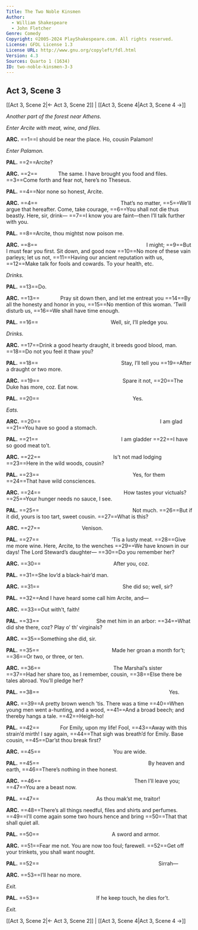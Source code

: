 ```yaml
---
Title: The Two Noble Kinsmen
Author: 
  - William Shakespeare
  - John Fletcher
Genre: Comedy
Copyright: ©2005-2024 PlayShakespeare.com. All rights reserved.
License: GFDL License 1.3
License URL: http://www.gnu.org/copyleft/fdl.html
Version: 4.3
Sources: Quarto 1 (1634)
ID: two-noble-kinsmen-3-3
---
```


## Act 3, Scene 3
[[Act 3, Scene 2|← Act 3, Scene 2]] | [[Act 3, Scene 4|Act 3, Scene 4 →]]

*Another part of the forest near Athens.*

*Enter Arcite with meat, wine, and files.*

**ARC.**
==1==I should be near the place. Ho, cousin Palamon!

*Enter Palamon.*

**PAL.**
==2==Arcite?

**ARC.**
==2==    The same. I have brought you food and files.
==3==Come forth and fear not, here’s no Theseus.

**PAL.**
==4==Nor none so honest, Arcite.

**ARC.**
==4==                That’s no matter,
==5==We’ll argue that hereafter. Come, take courage,
==6==You shall not die thus beastly. Here, sir, drink⁠—
==7==I know you are faint—then I’ll talk further with you.

**PAL.**
==8==Arcite, thou mightst now poison me.

**ARC.**
==8==                     I might;
==9==But I must fear you first. Sit down, and good now
==10==No more of these vain parleys; let us not,
==11==Having our ancient reputation with us,
==12==Make talk for fools and cowards. To your health, etc.

*Drinks.*

**PAL.**
==13==Do.

**ARC.**
==13==    Pray sit down then, and let me entreat you
==14==By all the honesty and honor in you,
==15==No mention of this woman. ’Twill disturb us,
==16==We shall have time enough.

**PAL.**
==16==              Well, sir, I’ll pledge you.

*Drinks.*

**ARC.**
==17==Drink a good hearty draught, it breeds good blood, man.
==18==Do not you feel it thaw you?

**PAL.**
==18==                Stay, I’ll tell you
==19==After a draught or two more.

**ARC.**
==19==                Spare it not,
==20==The Duke has more, coz. Eat now.

**PAL.**
==20==                  Yes.

*Eats.*

**ARC.**
==20==                       I am glad
==21==You have so good a stomach.

**PAL.**
==21==                I am gladder
==22==I have so good meat to’t.

**ARC.**
==22==              Is’t not mad lodging
==23==Here in the wild woods, cousin?

**PAL.**
==23==                  Yes, for them
==24==That have wild consciences.

**ARC.**
==24==                How tastes your victuals?
==25==Your hunger needs no sauce, I see.

**PAL.**
==25==                  Not much.
==26==But if it did, yours is too tart, sweet cousin.
==27==What is this?

**ARC.**
==27==        Venison.

**PAL.**
==27==              ’Tis a lusty meat.
==28==Give me more wine. Here, Arcite, to the wenches
==29==We have known in our days! The Lord Steward’s daughter⁠—
==30==Do you remember her?

**ARC.**
==30==              After you, coz.

**PAL.**
==31==She lov’d a black-hair’d man.

**ARC.**
==31==                She did so; well, sir?

**PAL.**
==32==And I have heard some call him Arcite, and⁠—

**ARC.**
==33==Out with’t, faith!

**PAL.**
==33==           She met him in an arbor:
==34==What did she there, coz? Play o’ th’ virginals?

**ARC.**
==35==Something she did, sir.

**PAL.**
==35==              Made her groan a month for’t;
==36==Or two, or three, or ten.

**ARC.**
==36==              The Marshal’s sister
==37==Had her share too, as I remember, cousin,
==38==Else there be tales abroad. You’ll pledge her?

**PAL.**
==38==                         Yes.

**ARC.**
==39==A pretty brown wench ’tis. There was a time
==40==When young men went a-hunting, and a wood,
==41==And a broad beech; and thereby hangs a tale.
==42==Heigh-ho!

**PAL.**
==42==    For Emily, upon my life! Fool,
==43==Away with this strain’d mirth! I say again,
==44==That sigh was breath’d for Emily. Base cousin,
==45==Dar’st thou break first?

**ARC.**
==45==              You are wide.

**PAL.**
==45==                     By heaven and earth,
==46==There’s nothing in thee honest.

**ARC.**
==46==                  Then I’ll leave you;
==47==You are a beast now.

**PAL.**
==47==           As thou mak’st me, traitor!

**ARC.**
==48==There’s all things needful, files and shirts and perfumes.
==49==I’ll come again some two hours hence and bring
==50==That that shall quiet all.

**PAL.**
==50==              A sword and armor.

**ARC.**
==51==Fear me not. You are now too foul; farewell.
==52==Get off your trinkets, you shall want nought.

**PAL.**
==52==                       Sirrah⁠—

**ARC.**
==53==I’ll hear no more.

*Exit.*

**PAL.**
==53==           If he keep touch, he dies for’t.

*Exit.*

[[Act 3, Scene 2|← Act 3, Scene 2]] | [[Act 3, Scene 4|Act 3, Scene 4 →]]